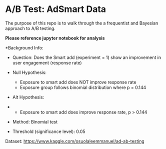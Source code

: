 # A/B Test: AdSmart Data

The purpose of this repo is to walk through the a frequentist and Bayesian approach to A/B testing.  

**Please reference jupyter notebook for analysis**

*Background Info: 
* Question: Does the Smart add (experiment = 1) show an improvement in user engagement (response rate)

* Null Hypothesis:
     * Exposure to smart add does NOT improve response rate
     * Exposure group follows binomial distribution where p  = 0.144

* Alt Hypothesis: 
* * Exposure to smart add does improve response rate, p > 0.144
    
    
* Method: Binomial test
    
* Threshold (significance level): 0.05


Dataset: https://www.kaggle.com/osuolaleemmanuel/ad-ab-testing
